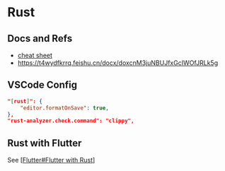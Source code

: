# Rust

## Docs and Refs

- [cheat sheet](https://cheats.rs/)
- https://t4wydfkrrq.feishu.cn/docx/doxcnM3juNBUJfxGcIWOfJRLk5g

## VSCode Config

<!-- <details>
<summary>json</summary> -->

```json
"[rust]": {
    "editor.formatOnSave": true,
},
"rust-analyzer.check.command": "clippy",
```

<!-- </details> -->

## Rust with Flutter

See [[Flutter#Flutter with Rust]]

[//begin]: # "Autogenerated link references for markdown compatibility"
[Flutter#Flutter with Rust]: Flutter.md "Flutter"
[//end]: # "Autogenerated link references"
